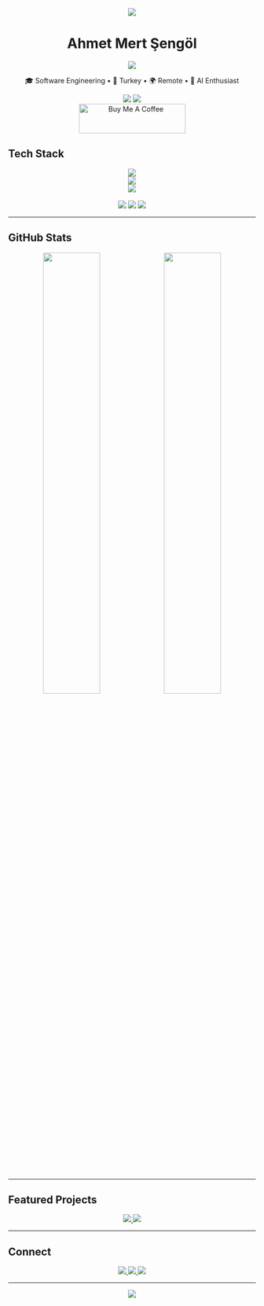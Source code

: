 <div align="center">
  <img src="https://capsule-render.vercel.app/api?type=waving&color=0:2C3E50,100:34495E&height=120&section=header&text=&fontSize=0" />
  
  <h1>Ahmet Mert Şengöl</h1>
  <div>
    <img src="https://readme-typing-svg.herokuapp.com/?font=JetBrains+Mono&size=24&duration=2500&pause=1000&color=2C3E50&center=true&vCenter=true&width=600&lines=Junior+Full+Stack+Developer;AI+%26+Machine+Learning+Engineer;Building+Intelligent+Web+Applications;React+%7C+Python+%7C+AI/ML+Expert" />
  </div>
  <p>🎓 Software Engineering • 📍 Turkey • 🌍 Remote • 🤖 AI Enthusiast</p>
  
  <img src="https://komarev.com/ghpvc/?username=ahmertsengol&color=2C3E50&style=flat" />
  <img src="https://img.shields.io/badge/Available%20for-Hire-brightgreen" />
  <br />
  <a href="https://www.buymeacoffee.com/21sandn21q" target="_blank"><img src="https://cdn.buymeacoffee.com/buttons/v2/default-green.png" alt="Buy Me A Coffee" style="height: 60px !important;width: 217px !important;" ></a>
</div>


## Tech Stack

<div align="center">
  <img src="https://skillicons.dev/icons?i=javascript,typescript,react,nextjs,nodejs,python&theme=light" />
  <br />
  <img src="https://skillicons.dev/icons?i=tensorflow,pytorch,opencv,swift,mongodb,postgresql&theme=light" />
  <br />
  <img src="https://skillicons.dev/icons?i=docker,aws,git,linux,fastapi,express&theme=light" />
  <br /><br />
  <img src="https://img.shields.io/badge/AI/ML-FF6F00?style=flat&logo=tensorflow&logoColor=white" />
  <img src="https://img.shields.io/badge/React%20Native-61DAFB?style=flat&logo=react&logoColor=white" />
  <img src="https://img.shields.io/badge/Vercel-000000?style=flat&logo=vercel&logoColor=white" />
</div>

---

## GitHub Stats

<div align="center">
  <img width="48%" src="https://github-readme-stats.vercel.app/api?username=ahmertsengol&show_icons=true&theme=dark&count_private=true&hide_border=true&bg_color=0d1117&title_color=58a6ff&text_color=c9d1d9&icon_color=58a6ff" />
  <img width="48%" src="https://github-readme-stats.vercel.app/api/top-langs/?username=ahmertsengol&layout=compact&theme=dark&hide_border=true&bg_color=0d1117&title_color=58a6ff&text_color=c9d1d9" />
</div>

---

## Featured Projects

<div align="center">
  <a href="https://github.com/ahmertsengol/face-auth-opencv">
    <img src="https://github-readme-stats.vercel.app/api/pin/?username=ahmertsengol&repo=face-auth-opencv&theme=dark&hide_border=true&bg_color=0d1117&title_color=58a6ff&text_color=c9d1d9&icon_color=58a6ff" />
  </a>
  <a href="https://github.com/ahmertsengol/yolai">
    <img src="https://github-readme-stats.vercel.app/api/pin/?username=ahmertsengol&repo=yolai&theme=dark&hide_border=true&bg_color=0d1117&title_color=58a6ff&text_color=c9d1d9&icon_color=58a6ff" />
  </a>
</div>

---

## Connect

<div align="center">
  <a href="https://www.linkedin.com/in/ahmertsengol">
    <img src="https://img.shields.io/badge/LinkedIn-0077B5?style=for-the-badge&logo=linkedin&logoColor=white" />
  </a>
  <a href="mailto:21sandn21@gmail.com">
    <img src="https://img.shields.io/badge/Email-D14836?style=for-the-badge&logo=gmail&logoColor=white" />
  </a>
  <a href="https://github.com/ahmertsengol?tab=repositories">
    <img src="https://img.shields.io/badge/Projects-2C3E50?style=for-the-badge&logo=github&logoColor=white" />
  </a>
</div>

---

<div align="center">
  <img src="https://capsule-render.vercel.app/api?type=waving&color=0:2C3E50,100:34495E&height=60&section=footer" />
</div>
